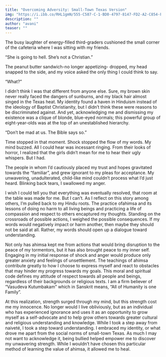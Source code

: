 ```yaml
---
title: "Overcoming Adversity: Small-Town Texas Version"
img: "https://i.ibb.co/RHL1gmN/555-C587-C-1-BD0-4797-8147-FD2-A2-C854-FD1.jpg" 
description: ""
author: "avani"
teaser: ""
---
```

  The busy laughter of energy-filled third-graders cushioned the small corner of the cafeteria where I was sitting with my friends.
  
  “She is going to hell. She’s not a Christian.”
  
  The peanut butter sandwich-no longer appetizing- dropped, my head snapped to the side, and my voice asked the only thing I could think to say.
  
  “What?”
  
I didn’t think I was that different from anyone else. Sure, my brown skin never really faced the dangers of sunburns, and my black hair almost singed in the Texas heat. My identity found a haven in Hinduism instead of the ideology of Baptist Christianity, but I didn’t think these were reasons to be discriminated against. And yet, acknowledging me and dismissing my existence was a clique of blonde, blue-eyed normals; this powerful group of eight-year-olds was at the top of an unestablished hierarchy.

  “Don’t be mad at us. The Bible says so.”
  
  Time stopped in that moment. Shock stopped the flow of my words. My mind buzzed. All I could hear was incessant ringing. From their looks of horror, I realized that the girls didn’t mean for me to hear their ugly whispers. But I had.
  
  The people in whom I’d cautiously placed my trust and hopes gravitated towards the “familiar”, and grew ignorant to my pleas for acceptance. My unwavering, unadulterated, child-like mind couldn’t process what I’d just heard. Blinking back tears, I swallowed my anger.
  
  I wish I could tell you that everything was eventually resolved, that room at the table was made for me. But I can’t. As I reflect on this story among others, I’m pulled back to my Hindu roots. The practice of ​ahimsa​ and its lessons of doing no harm to all living beings and practicing a life of compassion and respect to others encaptured my thoughts. Standing on the crossroads of possible actions, I weighed the possible consequences. If my words would negatively impact or harm another, then maybe they should not be said at all. Rather, my words should open up a dialogue toward understanding.
  
  Not only has ​ahimsa​ kept me from actions that would bring disruption to the peace of my tormentors, but it has also brought peace to my inner self. Engaging in my initial response of shock and anger would produce only greater anxiety and feelings of unsettlement. The teachings of ahimsa contribute greatly to how I choose to express myself and react to obstacles that may hinder my progress towards my goals. This moral and spiritual code defines my attitude of respect towards all people and beings, regardless of their backgrounds or religious texts. I am a firm believer of “Vasudeva Kutumbakam” which in Sanskrit means, “All of Humanity is one Family”.
  
  At this realization, strength surged through my mind, but this strength cost me my innocence. No longer would I live obliviously, but as an individual who has experienced ignorance and uses it as an opportunity to grow myself as a self-advocate and to help grow others towards greater cultural and religious understanding and knowledge. While I took a step away from naiveté, I took a step toward understanding. I embraced my identity, or what drove me apart from the social norms of small-town Texas. As much I may not want to acknowledge it, being bullied helped empower me to discover my unwavering strength. While I wouldn’t have chosen this particular method of learning the value of ​ahimsa​, it allowed me to heal.
